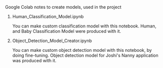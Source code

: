 Google Colab notes to create models, used in the project

1. Human_Classification_Model.ipynb
 
   You can make custom classification model with this notebook. Human, and Baby Classification Model were produced with it.

2. Object_Detection_Model_Creator.ipynb

   You can make custom object detection model with this notebook, by doing fine-tuning. Object detection model for Joshi's Nanny application was produced with it.
